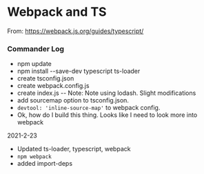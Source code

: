 # Webpack and TS

From: https://webpack.js.org/guides/typescript/

### Commander Log

* npm update
* npm install --save-dev typescript ts-loader
* create tsconfig.json
* create webpack.config.js
* create index.js -- Note: Note using lodash. Slight modifications
* add sourcemap option to tsconfig.json.
* `devtool: 'inline-source-map'` to webpack config.
* Ok, how do I build this thing. Looks like I need to look more into webpack

2021-2-23

* Updated ts-loader, typescript, webpack
* `npm webpack`
* added import-deps
